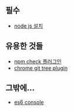 ## 필수 
* [node js 설치](https://nodejs.org/ko/)

## 유용한 것들
* [npm check 플러그인](https://github.com/dylang/npm-check)  
* [chrome git tree plugin](https://chrome.google.com/webstore/detail/octotree/bkhaagjahfmjljalopjnoealnfndnagc)

## 그밖에...
* [es6 console](http://es6console.com/)
